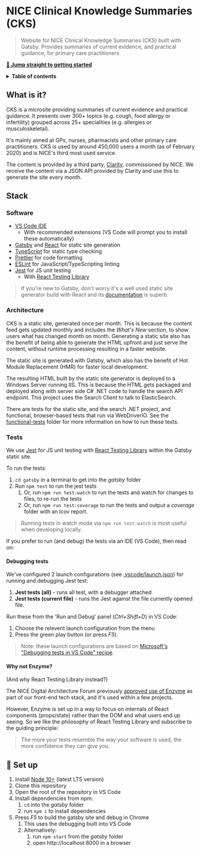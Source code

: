 # NICE Clinical Knowledge Summaries (CKS)

> Website for NICE Clinical Knowledge Summaries (CKS) built with Gatsby. Provides summaries of current evidence, and practical guidance, for primary care practitioners

[**:rocket: Jump straight to getting started**](#rocket-set-up)

<details>
<summary><strong>Table of contents</strong></summary>
<!-- START doctoc -->
- [NICE Clinical Knowledge Summaries (CKS)](#nice-clinical-knowledge-summaries-cks)
	- [What is it?](#what-is-it)
	- [Stack](#stack)
		- [Software](#software)
		- [Architecture](#architecture)
		- [Tests](#tests)
			- [Debugging tests](#debugging-tests)
			- [Why not Enzyme?](#why-not-enzyme)
	- [:rocket: Set up](#rocket-set-up)
<!-- END doctoc -->
</details>
  
## What is it?

CKS is a microsite providing summaries of current evidence and practical guidance. It presents over 300+ topics (e.g. cough, food allergy or infertility) grouped across 25+ specialities (e.g. allergies or musculoskeletal).

It's mainly aimed at GPs, nurses, pharmacists and other primary care practitioners. CKS is used by around 450,000 users a month (as of February 2020) and is NICE's third most used service.

The content is provided by a third party, [Clarity](https://clarity.co.uk/clinical-knowledge-summaries/), commissioned by NICE. We receive the content via a JSON API provided by Clarity and use this to generate the site every month.

## Stack

### Software

- [VS Code IDE](https://code.visualstudio.com/)
  - With recommended extensions (VS Code will prompt you to install these automatically)
- [Gatsby](https://www.gatsbyjs.org/) and [React](https://reactjs.org/) for static site generation
- [TypeScript](https://www.typescriptlang.org/) for static type checking
- [Prettier](https://prettier.io/) for code formatting
- [ESLint](https://eslint.org/) for JavaScript/TypeScripting linting
- [Jest](https://jestjs.io/) for JS unit testing
  - With [React Testing Library](https://testing-library.com/docs/react-testing-library/intro)

> If you're new to Gatsby, don't worry it's a well used static site generator build with React and its [documentation](https://www.gatsbyjs.org/docs/) is superb.

### Architecture

CKS is a static site, generated once per month. This is because the content feed gets updated monthly and includes the _What's New_ section, to show users what has changed month on month. Generating a static site also has the benefit of being able to generate the HTML upfront and just serve the content, without runtime processing resulting in a faster website.

The static site is generated with Gatsby, which also has the benefit of Hot Module Replacement (HMR) for faster local development.

The resulting HTML built by the static site generator is deployed to a Windows Server running IIS. This is because the HTML gets packaged and deployed along with server side C# .NET code to handle the search API endpoint. This project uses the Search Client to talk to ElasticSearch.

There are tests for the static site, and the search .NET project, and functional, browser-based tests that run via WebDriverIO. See the [functional-tests](functional-tests#readme) folder for more information on how to run these tests.

### Tests

We use [Jest](https://jestjs.io/) for JS unit testing with [React Testing Library](https://testing-library.com/docs/react-testing-library/intro) within the Gatsby static site.

To run the tests:

1. `cd gatsby` in a terminal to get into the _gatsby_ folder
2. Run `npm test` to run the jest tests
   1. Or, run `npm run test:watch` to run the tests and watch for changes to files, to re-run the tests
   2. Or, run `npm run test:coverage` to run the tests and output a _coverage_ folder with an lcov report.

> Running tests in watch mode via `npm run test:watch` is most useful when developing locally.

If you prefer to run (and debug) the tests via an IDE (VS Code), then read on:

#### Debugging tests

We've configured 2 launch configurations (see [.vscode/launch.json](.vscode/launch.json)) for running and debugging Jest test:

1. **Jest tests (all)** - runs all test, with a debugger attached
2. **Jest tests (current file)** - runs the Jest against the file currently opened file.

Run these from the 'Run and Debug' panel (_Ctrl+Shift+D_) in VS Code:

1. Choose the relevent launch configuration from the menu
2. Press the green play button (or press _F5_).

> Note: these launch configurations are based on [Microsoft's "Debugging tests in VS Code" recipe](https://github.com/microsoft/vscode-recipes/tree/master/debugging-jest-tests).

#### Why not Enzyme?

(And why React Testing Library instead?)

The NICE Digital Architecture Forum previously [approved use of Enzyme](https://github.com/nice-digital/technology-radar/commit/d91648f10c68457bd3a6922abd3441fbd8bd9f4f#diff-e19433e580cdcbfea7a30b748229225eR16) as part of our front-end tech stack, and it's used within a few projects.

However, Enzyme is set up in a way to focus on internals of React components (props/state) rather than the DOM and what users end up seeing. So we like the philosophy of React Testing Library and subscribe to the guiding principle:

> The more your tests resemble the way your software is used, the more confidence they can give you.

## :rocket: Set up

1. Install [Node 10+](https://nodejs.org/en/download/) (latest LTS version)
2. Clone this repository
3. Open the root of the repository in VS Code
4. Install dependencies from npm:
   1. `cd` into the _gatsby_ folder
   2. run `npm i` to install dependencies
5. Press _F5_ to build the gatsby site and debug in Chrome
   1. This uses the debugging built into VS Code
   2. Alternatively:
      1. run `npm start` from the _gatsby_ folder
      2. open http://localhost:8000 in a browser
